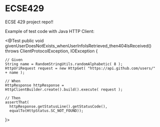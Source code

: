 # ECSE429
ECSE 429 project repo!!

Example of test code with Java HTTP Client: 

<@Test
public void givenUserDoesNotExists_whenUserInfoIsRetrieved_then404IsReceived()
  throws ClientProtocolException, IOException {
 
    // Given
    String name = RandomStringUtils.randomAlphabetic( 8 );
    HttpUriRequest request = new HttpGet( "https://api.github.com/users/" + name );
 
    // When
    HttpResponse httpResponse = HttpClientBuilder.create().build().execute( request );
 
    // Then
    assertThat(
      httpResponse.getStatusLine().getStatusCode(),
      equalTo(HttpStatus.SC_NOT_FOUND));
}>

